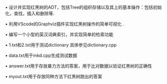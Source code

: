 • 设计并实现红黑树的ADT，包括Tree的组织存储以及其上的基本操作：包括初始化，查找，插入和删除等.

• 利用VScode的Graphviz插件实现红黑树操作的简单可视化 .

• 编写一个小型的英汉词典索引，并实现简单的检索功能

• 1.txt和2.txt用于测试dictionary  具体参见dictionary.cpp

• data.txt用于mkd.cpp生成测试数据

• answer.txt用于存放暴力方法的答案，用于比对数据以验证红黑树的正确性

• myout.txt用于存放同种方法下红黑树跑出的答案